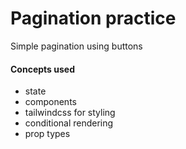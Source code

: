 # Pagination practice

Simple pagination using buttons

#### Concepts used

- state
- components
- tailwindcss for styling
- conditional rendering
- prop types
